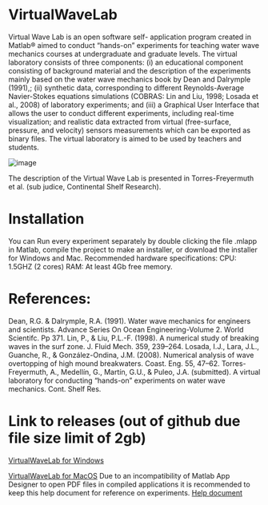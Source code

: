 # VirtualWaveLab

Virtual Wave Lab is an open software self- application program created in Matlab® aimed to conduct “hands-on” experiments for teaching water wave mechanics courses at undergraduate and graduate levels. The virtual laboratory consists of three components: (i) an educational component consisting of background material and the description of the experiments mainly based on the water wave mechanics book by Dean and Dalrymple (1991),; (ii) synthetic data, corresponding to different Reynolds-Average Navier-Stokes equations simulations (COBRAS: Lin and Liu, 1998; Losada et al., 2008) of laboratory experiments; and (iii) a Graphical User Interface that allows the user to conduct different experiments, including real-time visualization; and realistic data extracted from virtual (free-surface, pressure, and velocity) sensors measurements which can be exported as binary files. The virtual laboratory is aimed to be used by teachers and students. 

![image](https://user-images.githubusercontent.com/30472259/146134851-48716827-2e5d-490b-9dbd-c47db38cbb92.png) 

The description of the Virtual Wave Lab is presented in Torres-Freyermuth et al. (sub judice, Continental Shelf Research).



# Installation
You can Run every experiment separately by double clicking the file .mlapp in Matlab, compile the project to make an installer, or download the installer for Windows and Mac.
Recommended hardware specifications: CPU: 1.5GHZ (2 cores) RAM: At least 4Gb free memory.


# References:
Dean, R.G. & Dalrymple, R.A. (1991). Water wave mechanics for engineers and scientists. Advance Series On Ocean Engineering-Volume 2. World Scientifc. Pp 371. 
Lin, P., &  Liu, P.L.-F. (1998). A numerical study of breaking waves in the surf zone. J. Fluid Mech. 359, 239–264.
Losada, I.J., Lara, J.L., Guanche, R., & González-Ondina, J.M. (2008). Numerical analysis of wave overtopping of high mound breakwaters. Coast. Eng. 55, 47–62.
Torres-Freyermuth, A., Medellín, G., Martín, G.U., & Puleo, J.A. (submitted). A virtual laboratory for conducting “hands-on” experiments on water wave mechanics. Cont. Shelf Res.

# Link to releases (out of github due file size limit of 2gb)
[VirtualWaveLab for Windows](https://lipcloud.iingen.unam.mx/index.php/s/eq9SsWsdiwki6t3)

[VirtualWaveLab for MacOS](https://lipcloud.iingen.unam.mx/index.php/s/SYJ3c6KqALD6QgG)
Due to an incompatibility of Matlab App Designer to open PDF files in compiled applications it is recommended to keep this help document for reference on experiments.
[Help document](https://github.com/gmartinr/virtualwavelab/raw/main/Help/VirtualWaveFlumeExperiments.pdf)
